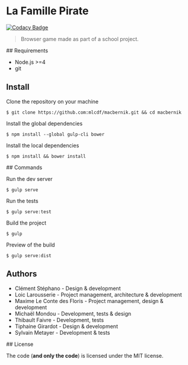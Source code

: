 # La Famille Pirate

[![Codacy Badge](https://api.codacy.com/project/badge/Grade/3b9b5e1fb7a241ee890636ef5ddd8fe8)](https://www.codacy.com/app/mlcdf/macbernik?utm_source=github.com&utm_medium=referral&utm_content=mlcdf/macbernik&utm_campaign=badger)

> Browser game made as part of a school project.

## Requirements

- Node.js >=4
- git

## Install

Clone the repository on your machine
```console
$ git clone https://github.com:mlcdf/macbernik.git && cd macbernik
```

Install the global dependencies
```console
$ npm install --global gulp-cli bower
```

Install the local dependencies
```console
$ npm install && bower install
```

## Commands

Run the dev server
```console
$ gulp serve
```

Run the tests
```console
$ gulp serve:test
```

Build the project
```console
$ gulp
```

Preview of the build
```console
$ gulp serve:dist
```


## Authors

- Clément Stéphano - Design & development
- Loic Larousserie - Project management, architecture & development
- Maxime Le Conte des Floris - Project management, design & development
- Michaël Mondou - Development, tests & design
- Thibault Faivre - Development, tests
- Tiphaine Girardot - Design & development
- Sylvain Metayer - Development & tests


## License

The code (**and only the code**) is licensed under the MIT license.
